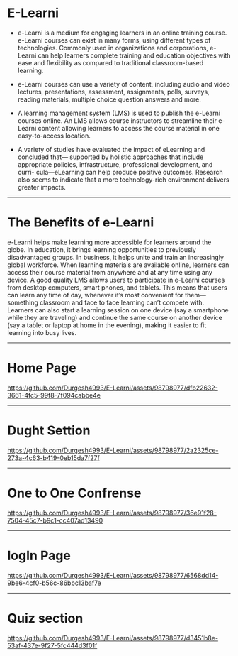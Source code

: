 # E-Learni
- e-Learni is a medium for engaging learners in an online training course. e-Learni courses can exist in many forms, using different types of technologies. Commonly used in organizations and corporations, e-Learni can help learners complete training and education objectives with ease and flexibility as compared to traditional classroom-based learning.

- e-Learni courses can use a variety of content, including audio and video lectures, presentations, assessment, assignments, polls, surveys, reading materials, multiple choice question answers and more.

- A learning management system (LMS) is used to publish the e-Learni courses online. An LMS allows course instructors to streamline their e-Learni content allowing learners to access the course material in one easy-to-access location.

- A variety of studies have evaluated the impact of eLearning and concluded that— supported by holistic approaches that include appropriate policies, infrastructure, professional development, and curri- cula—eLearning can help produce positive outcomes. Research also seems to indicate that a more technology-rich environment delivers greater impacts.

------------------------------------------------------------------------------------------------------------------------------------------------------------------------------------------------

# The Benefits of e-Learni

e-Learni helps make learning more accessible for learners around the globe. In education, it brings learning opportunities to previously disadvantaged groups. In business, it helps unite and train an increasingly global workforce. When learning materials are available online, learners can access their course material from anywhere and at any time using any device. A good quality LMS allows users to participate in e-Learni courses from desktop computers, smart phones, and tablets. This means that users can learn any time of day, whenever it’s most convenient for them—something classroom and face to face learning can’t compete with. Learners can also start a learning session on one device (say a smartphone while they are traveling) and continue the same course on another device (say a tablet or laptop at home in the evening), making it easier to fit learning into busy lives.

------------------------------------------------------------------------------------------------------------------------------------------------------------------------------------------------

# Home Page

https://github.com/Durgesh4993/E-Learni/assets/98798977/dfb22632-3661-4fc5-99f8-7f094cabbe4e

------------------------------------------------------------------------------------------------------------------------------------------------------------------------------------------------

# Dught Settion

https://github.com/Durgesh4993/E-Learni/assets/98798977/2a2325ce-273a-4c63-b419-0eb15da7f27f

------------------------------------------------------------------------------------------------------------------------------------------------------------------------------------------------

# One to One Confrense

https://github.com/Durgesh4993/E-Learni/assets/98798977/36e91f28-7504-45c7-b9c1-cc407ad13490

------------------------------------------------------------------------------------------------------------------------------------------------------------------------------------------------

# logIn Page

https://github.com/Durgesh4993/E-Learni/assets/98798977/6568dd14-9be6-4cf0-b56c-86bbc13baf7e

------------------------------------------------------------------------------------------------------------------------------------------------------------------------------------------------

# Quiz section

https://github.com/Durgesh4993/E-Learni/assets/98798977/d3451b8e-53af-437e-9f27-5fc444d3f01f









